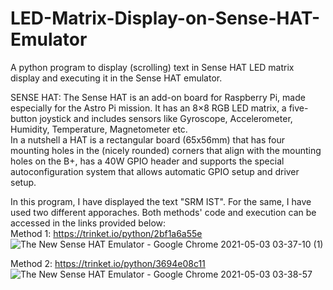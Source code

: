 # LED-Matrix-Display-on-Sense-HAT-Emulator
A python program to display (scrolling) text in Sense HAT LED matrix display and executing it in the Sense HAT emulator. 

SENSE HAT:
The Sense HAT is an add-on board for Raspberry Pi, made especially for the Astro Pi mission. It has an 8×8 RGB LED matrix, a five-button joystick and includes sensors like Gyroscope, Accelerometer, Humidity, Temperature, Magnetometer etc.  
In a nutshell a HAT is a rectangular board (65x56mm) that has four mounting holes in the (nicely rounded) corners that align with the mounting holes on the B+, has a 40W GPIO header and supports the special autoconfiguration system that allows automatic GPIO setup and driver setup.

In this program, I have displayed the text "SRM IST".
For the same, I have used two different apporaches. Both methods' code and execution can be accessed in the links provided below:  
Method 1: https://trinket.io/python/2bf1a6a55e  
![The New Sense HAT Emulator - Google Chrome 2021-05-03 03-37-10 (1)](https://user-images.githubusercontent.com/75525185/116829550-ee4d1900-abc1-11eb-8ce6-26f344f5cfbc.gif)


Method 2: https://trinket.io/python/3694e08c11  
![The New Sense HAT Emulator - Google Chrome 2021-05-03 03-38-57](https://user-images.githubusercontent.com/75525185/116829626-4c79fc00-abc2-11eb-9105-c41d4726bc72.gif)
